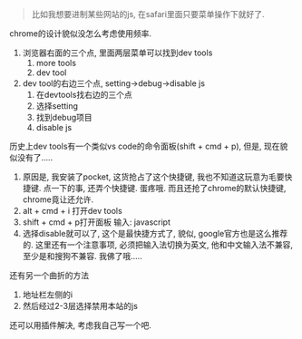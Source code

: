> 比如我想要进制某些网站的js, 在safari里面只要菜单操作下就好了.

chrome的设计貌似没怎么考虑使用频率.

1. 浏览器右面的三个点, 里面两层菜单可以找到dev tools
   1. more tools
   2. dev tool
2. dev tool的右边三个点, setting->debug->disable js
   1. 在devtools找右边的三个点
   2. 选择setting
   3. 找到debug项目
   4. disable js

历史上dev tools有一个类似vs code的命令面板(shift + cmd + p), 但是, 现在貌似没有了.....

1. 原因是, 我安装了pocket, 这货抢占了这个快捷键, 我也不知道这玩意为毛要快捷键. 点一下的事, 还弄个快捷键. 蛋疼哦. 而且还抢了chrome的默认快捷键, chrome竟让还允许.
2. alt + cmd + i 打开dev tools
3. shift + cmd + p打开面板 输入: javascript
4. 选择disable就可以了, 这个是最快捷方式了, 貌似, google官方也是这么推荐的. 这里还有一个注意事项, 必须把输入法切换为英文, 他和中文输入法不兼容, 至少是和搜狗不兼容. 我佛了哦.....

还有另一个曲折的方法

1. 地址栏左侧的i
2. 然后经过2-3层选择禁用本站的js

还可以用插件解决, 考虑我自己写一个吧.

